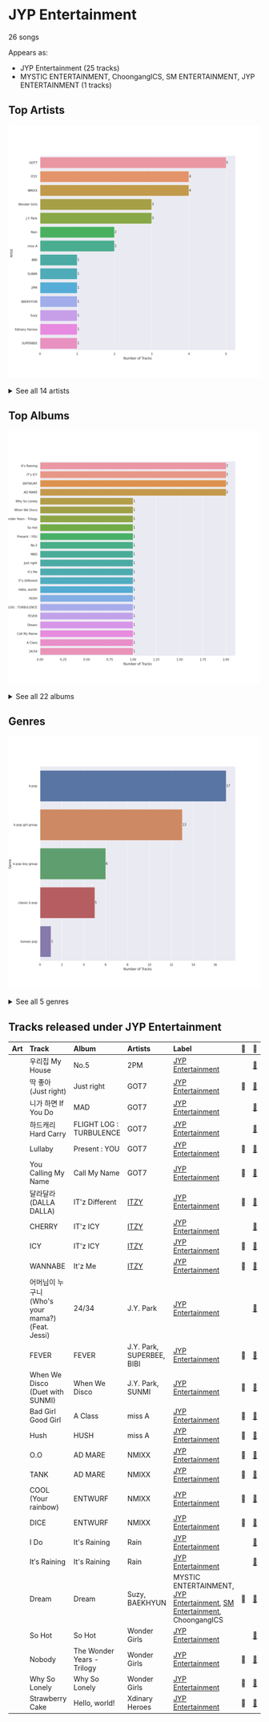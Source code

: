 # JYP Entertainment

26 songs

Appears as:
- JYP Entertainment (25 tracks)
- MYSTIC ENTERTAINMENT, ChoongangICS, SM ENTERTAINMENT, JYP ENTERTAINMENT (1 tracks)

## Top Artists

![Bar chart of top 14 artists](../images/labels/jyp_entertainment/artists.png)


<details>
<summary>See all 14 artists</summary>

|   Number of Tracks | Art                                                                                              | Artist                     | 🔗                                                           |
|-------------------:|:-------------------------------------------------------------------------------------------------|:---------------------------|:------------------------------------------------------------|
|                  5 | <img src="https://i.scdn.co/image/ab6761610000e5ebd90aa536055fe9806b3960e6" alt="" width="50" /> | GOT7                       | [🔗](https://open.spotify.com/artist/6nfDaffa50mKtEOwR8g4df) |
|                  4 | <img src="https://i.scdn.co/image/ab6761610000e5eb8ec4207332def07fec21874d" alt="" width="50" /> | [ITZY](../artists/itzy.md) | [🔗](https://open.spotify.com/artist/2KC9Qb60EaY0kW4eH68vr3) |
|                  4 | <img src="https://i.scdn.co/image/ab6761610000e5eb6ff45cd874b8d6ded27a4b35" alt="" width="50" /> | NMIXX                      | [🔗](https://open.spotify.com/artist/28ot3wh4oNmoFOdVajibBl) |
|                  3 | <img src="https://i.scdn.co/image/ab6761610000e5eb30a517d1b703c3eabdac2855" alt="" width="50" /> | Wonder Girls               | [🔗](https://open.spotify.com/artist/3Cv2vi3WTl8VZOTdrBkKdM) |
|                  3 | <img src="https://i.scdn.co/image/ab6761610000e5eb909ae20e6815f0b43dd86bb6" alt="" width="50" /> | J.Y. Park                  | [🔗](https://open.spotify.com/artist/1TTx0YcbKUtJIZY1HEnh9B) |
|                  2 | <img src="https://i.scdn.co/image/ab6772690000c46c10d90fee3240f733c26f161f" alt="" width="50" /> | Rain                       | [🔗](https://open.spotify.com/artist/5L4EafeXwZ0stGuPtGr5Tz) |
|                  2 | <img src="https://i.scdn.co/image/ab6761610000e5eb3b93ad49bde5a3655aef95cd" alt="" width="50" /> | miss A                     | [🔗](https://open.spotify.com/artist/1BEohdSWSBggmO979tzRwW) |
|                  1 | <img src="https://i.scdn.co/image/ab6761610000e5eb846662aa85d520b2442d3cd5" alt="" width="50" /> | BIBI                       | [🔗](https://open.spotify.com/artist/6UbmqUEgjLA6jAcXwbM1Z9) |
|                  1 | <img src="https://i.scdn.co/image/ab6761610000e5eb4a29246fa242d0b9f8de3b31" alt="" width="50" /> | SUNMI                      | [🔗](https://open.spotify.com/artist/6MoXcK2GyGg7FIyxPU5yW6) |
|                  1 | <img src="https://i.scdn.co/image/ab6761610000e5eb125d29add59b1d82aa236423" alt="" width="50" /> | 2PM                        | [🔗](https://open.spotify.com/artist/5iRPbkcPmqAFFwDUj6ywVS) |
|                  1 | <img src="https://i.scdn.co/image/ab6761610000e5eb1e2e0f17d257a40be0782f35" alt="" width="50" /> | BAEKHYUN                   | [🔗](https://open.spotify.com/artist/4ufh0WuMZh6y4Dmdnklvdl) |
|                  1 | <img src="https://i.scdn.co/image/ab67616d0000b273112b210accd05345a17a46f0" alt="" width="50" /> | Suzy                       | [🔗](https://open.spotify.com/artist/4U80LJd8sG6U9YTFP5izka) |
|                  1 | <img src="https://i.scdn.co/image/ab6761610000e5eb97b1b52f4710da5d65369b09" alt="" width="50" /> | Xdinary Heroes             | [🔗](https://open.spotify.com/artist/1khChLj7REGqjM043PlYyn) |
|                  1 | <img src="https://i.scdn.co/image/ab67616d0000b273bacc03160970480ac75c26c0" alt="" width="50" /> | SUPERBEE                   | [🔗](https://open.spotify.com/artist/0Q5XzDpn7DCI5jlubok4xb) |

</details>


## Top Albums

![Bar chart of top 22 albums](../images/labels/jyp_entertainment/albums.png)


<details>
<summary>See all 22 albums</summary>

|   Number of Tracks | Art                                                                                              | Album                      | 🔗                                                          |
|-------------------:|:-------------------------------------------------------------------------------------------------|:---------------------------|:-----------------------------------------------------------|
|                  2 | <img src="https://i.scdn.co/image/ab67616d0000b273d27c6b111cc35cae9bee87d6" alt="" width="50" /> | It's Raining               | [🔗](https://open.spotify.com/album/3oZ0ClkVrQS6pqb2VCCbhZ) |
|                  2 | <img src="https://i.scdn.co/image/ab67616d0000b2735a34da2654db7f75cee1d080" alt="" width="50" /> | IT'z ICY                   | [🔗](https://open.spotify.com/album/2y2Nuvvw5xNDYOunTSsgf1) |
|                  2 | <img src="https://i.scdn.co/image/ab67616d0000b273c8caa659d37a00d34cbd6359" alt="" width="50" /> | ENTWURF                    | [🔗](https://open.spotify.com/album/2WraNaeFiJAOFEozKoAtC6) |
|                  2 | <img src="https://i.scdn.co/image/ab67616d0000b2738d64ee7e356e13a96062bd0b" alt="" width="50" /> | AD MARE                    | [🔗](https://open.spotify.com/album/3AUtpZi3kqsEYDyQ0CCNiH) |
|                  1 | <img src="https://i.scdn.co/image/ab67616d0000b273018ac0665d32b08c76afd4cc" alt="" width="50" /> | Why So Lonely              | [🔗](https://open.spotify.com/album/3vCjRsRRGOLp8VCYPLXtDx) |
|                  1 | <img src="https://i.scdn.co/image/ab67616d0000b2731a984930c218438701634e11" alt="" width="50" /> | When We Disco              | [🔗](https://open.spotify.com/album/1PllJjUqafNlQ23eBqs511) |
|                  1 | <img src="https://i.scdn.co/image/ab67616d0000b2734802244fa0cf6d33eda5e748" alt="" width="50" /> | The Wonder Years - Trilogy | [🔗](https://open.spotify.com/album/61KwS8kiAywHkZ7gp4asTE) |
|                  1 | <img src="https://i.scdn.co/image/ab67616d0000b2739633cfd2e42a610f3dafa801" alt="" width="50" /> | So Hot                     | [🔗](https://open.spotify.com/album/31FkCs7l3VVYbapFtIjfYe) |
|                  1 | <img src="https://i.scdn.co/image/ab67616d0000b2734fa89604a84da7861228399b" alt="" width="50" /> | Present : YOU              | [🔗](https://open.spotify.com/album/5bZagDONazVp43sbHlf3RD) |
|                  1 | <img src="https://i.scdn.co/image/ab67616d0000b2730096339f4c20185bf521c12b" alt="" width="50" /> | No.5                       | [🔗](https://open.spotify.com/album/7il4UShdCQt4HcsAng0Om2) |
|                  1 | <img src="https://i.scdn.co/image/ab67616d0000b27366bcce2a19a9ccfd5d83f2a1" alt="" width="50" /> | MAD                        | [🔗](https://open.spotify.com/album/3MPrK5Op0AZAql78coCQLA) |
|                  1 | <img src="https://i.scdn.co/image/ab67616d0000b273a49014cd80722aa2ac64c87d" alt="" width="50" /> | Just right                 | [🔗](https://open.spotify.com/album/4159syQKTGC1JSJN4xBScv) |
|                  1 | <img src="https://i.scdn.co/image/ab67616d0000b27386e407289831b784b58d4c5f" alt="" width="50" /> | It'z Me                    | [🔗](https://open.spotify.com/album/2gertXS08whDTzBWfmewPO) |
|                  1 | <img src="https://i.scdn.co/image/ab67616d0000b2730e31e2a3b1516e79fbfe7486" alt="" width="50" /> | IT'z Different             | [🔗](https://open.spotify.com/album/0fUJLlrsG1MpTHr3MxPN9C) |
|                  1 | <img src="https://i.scdn.co/image/ab67616d0000b2733533304e73925a884af026ab" alt="" width="50" /> | Hello, world!              | [🔗](https://open.spotify.com/album/0Z5qdttvpyXKKNLdqeEs27) |
|                  1 | <img src="https://i.scdn.co/image/ab67616d0000b273362abddb1ef89c5dbc738fe6" alt="" width="50" /> | HUSH                       | [🔗](https://open.spotify.com/album/27FDExxvG3h3XCUcJVlVSY) |
|                  1 | <img src="https://i.scdn.co/image/ab67616d0000b273c2fd5798faa7d82dadb1b330" alt="" width="50" /> | FLIGHT LOG : TURBULENCE    | [🔗](https://open.spotify.com/album/4m7ocqdUZh1ohn3nxurMf0) |
|                  1 | <img src="https://i.scdn.co/image/ab67616d0000b27375ce3676994c95a025aeefac" alt="" width="50" /> | FEVER                      | [🔗](https://open.spotify.com/album/3pQEo2pmo1vKTkWbSbldBB) |
|                  1 | <img src="https://i.scdn.co/image/ab67616d0000b273112b210accd05345a17a46f0" alt="" width="50" /> | Dream                      | [🔗](https://open.spotify.com/album/7ciJtZ2tYXhKsndQ7bf7Vw) |
|                  1 | <img src="https://i.scdn.co/image/ab67616d0000b273e4d85babdbdecf2c21568ea0" alt="" width="50" /> | Call My Name               | [🔗](https://open.spotify.com/album/76B3bEVEuCnZTkwhOXdjmg) |
|                  1 | <img src="https://i.scdn.co/image/ab67616d0000b2730444d21d6cb2fcae0247ff60" alt="" width="50" /> | A Class                    | [🔗](https://open.spotify.com/album/6Ii2g2GfqTzkqtSCpsuA2X) |
|                  1 | <img src="https://i.scdn.co/image/ab67616d0000b2736ca0444983448696f2e2fd71" alt="" width="50" /> | 24/34                      | [🔗](https://open.spotify.com/album/7cPUxsJL1nMh87bld2LyTo) |

</details>


## Genres

![Bar chart of top 5 genres](../images/labels/jyp_entertainment/genres.png)


<details>
<summary>See all 5 genres</summary>

|   Number of Tracks | Genre                                             |
|-------------------:|:--------------------------------------------------|
|                 17 | [k-pop](../genres/k_pop.md)                       |
|                 13 | [k-pop girl group](../genres/k_pop_girl_group.md) |
|                  6 | [k-pop boy group](../genres/k_pop_boy_group.md)   |
|                  5 | classic k-pop                                     |
|                  1 | korean pop                                        |

</details>


## Tracks released under JYP Entertainment

| Art                                                                                              | Track                                     | Album                      | Artists                    | Label                                                                                                                  | 💚   | 🔗                                                          |
|:-------------------------------------------------------------------------------------------------|:------------------------------------------|:---------------------------|:---------------------------|:-----------------------------------------------------------------------------------------------------------------------|:----|:-----------------------------------------------------------|
| <img src="https://i.scdn.co/image/ab67616d0000b2730096339f4c20185bf521c12b" alt="" width="50" /> | 우리집 My House                              | No.5                       | 2PM                        | [JYP Entertainment](jyp_entertainment.md)                                                                              |     | [🔗](https://open.spotify.com/track/3nQ7liRYD6pXWAP0oVPtW2) |
| <img src="https://i.scdn.co/image/ab67616d0000b273a49014cd80722aa2ac64c87d" alt="" width="50" /> | 딱 좋아(Just right)                          | Just right                 | GOT7                       | [JYP Entertainment](jyp_entertainment.md)                                                                              | 💚   | [🔗](https://open.spotify.com/track/4ER58qECydWokIsgqtysWu) |
| <img src="https://i.scdn.co/image/ab67616d0000b27366bcce2a19a9ccfd5d83f2a1" alt="" width="50" /> | 니가 하면 If You Do                           | MAD                        | GOT7                       | [JYP Entertainment](jyp_entertainment.md)                                                                              |     | [🔗](https://open.spotify.com/track/5ypObuDXm2XT7ipEE5yZMr) |
| <img src="https://i.scdn.co/image/ab67616d0000b273c2fd5798faa7d82dadb1b330" alt="" width="50" /> | 하드캐리 Hard Carry                           | FLIGHT LOG : TURBULENCE    | GOT7                       | [JYP Entertainment](jyp_entertainment.md)                                                                              |     | [🔗](https://open.spotify.com/track/1xzCUpXSMnAbckUXDwBTlW) |
| <img src="https://i.scdn.co/image/ab67616d0000b2734fa89604a84da7861228399b" alt="" width="50" /> | Lullaby                                   | Present : YOU              | GOT7                       | [JYP Entertainment](jyp_entertainment.md)                                                                              | 💚   | [🔗](https://open.spotify.com/track/2iXvnjL5CH66UpnGjXHDmZ) |
| <img src="https://i.scdn.co/image/ab67616d0000b273e4d85babdbdecf2c21568ea0" alt="" width="50" /> | You Calling My Name                       | Call My Name               | GOT7                       | [JYP Entertainment](jyp_entertainment.md)                                                                              | 💚   | [🔗](https://open.spotify.com/track/6f4wghlwYWGLqGEIKc6HDQ) |
| <img src="https://i.scdn.co/image/ab67616d0000b2730e31e2a3b1516e79fbfe7486" alt="" width="50" /> | 달라달라 (DALLA DALLA)                        | IT'z Different             | [ITZY](../artists/itzy.md) | [JYP Entertainment](jyp_entertainment.md)                                                                              | 💚   | [🔗](https://open.spotify.com/track/0GU5GuJQQEnnREO2FxnVPT) |
| <img src="https://i.scdn.co/image/ab67616d0000b2735a34da2654db7f75cee1d080" alt="" width="50" /> | CHERRY                                    | IT'z ICY                   | [ITZY](../artists/itzy.md) | [JYP Entertainment](jyp_entertainment.md)                                                                              |     | [🔗](https://open.spotify.com/track/3Ef2Sr4U0oehtcozO23yUN) |
| <img src="https://i.scdn.co/image/ab67616d0000b2735a34da2654db7f75cee1d080" alt="" width="50" /> | ICY                                       | IT'z ICY                   | [ITZY](../artists/itzy.md) | [JYP Entertainment](jyp_entertainment.md)                                                                              | 💚   | [🔗](https://open.spotify.com/track/7zFBtYAVURF3bUVqEQ6UUu) |
| <img src="https://i.scdn.co/image/ab67616d0000b27386e407289831b784b58d4c5f" alt="" width="50" /> | WANNABE                                   | It'z Me                    | [ITZY](../artists/itzy.md) | [JYP Entertainment](jyp_entertainment.md)                                                                              | 💚   | [🔗](https://open.spotify.com/track/6tCssnvTUREcperDOUTqvA) |
| <img src="https://i.scdn.co/image/ab67616d0000b2736ca0444983448696f2e2fd71" alt="" width="50" /> | 어머님이 누구니 (Who's your mama?) (Feat. Jessi) | 24/34                      | J.Y. Park                  | [JYP Entertainment](jyp_entertainment.md)                                                                              |     | [🔗](https://open.spotify.com/track/7Hjmz2XTMCuFvKBSfvrtC5) |
| <img src="https://i.scdn.co/image/ab67616d0000b27375ce3676994c95a025aeefac" alt="" width="50" /> | FEVER                                     | FEVER                      | J.Y. Park, SUPERBEE, BIBI  | [JYP Entertainment](jyp_entertainment.md)                                                                              | 💚   | [🔗](https://open.spotify.com/track/0x9Vpw90j9fDb669IydnHL) |
| <img src="https://i.scdn.co/image/ab67616d0000b2731a984930c218438701634e11" alt="" width="50" /> | When We Disco (Duet with SUNMI)           | When We Disco              | J.Y. Park, SUNMI           | [JYP Entertainment](jyp_entertainment.md)                                                                              | 💚   | [🔗](https://open.spotify.com/track/6t9nnPyEZfjcn1aLJ4l9AK) |
| <img src="https://i.scdn.co/image/ab67616d0000b2730444d21d6cb2fcae0247ff60" alt="" width="50" /> | Bad Girl Good Girl                        | A Class                    | miss A                     | [JYP Entertainment](jyp_entertainment.md)                                                                              | 💚   | [🔗](https://open.spotify.com/track/7kTKAdVVlDxve6Qr7Hm7Qc) |
| <img src="https://i.scdn.co/image/ab67616d0000b273362abddb1ef89c5dbc738fe6" alt="" width="50" /> | Hush                                      | HUSH                       | miss A                     | [JYP Entertainment](jyp_entertainment.md)                                                                              | 💚   | [🔗](https://open.spotify.com/track/0K2UTvyyBPSmr0IccCWNZm) |
| <img src="https://i.scdn.co/image/ab67616d0000b2738d64ee7e356e13a96062bd0b" alt="" width="50" /> | O.O                                       | AD MARE                    | NMIXX                      | [JYP Entertainment](jyp_entertainment.md)                                                                              | 💚   | [🔗](https://open.spotify.com/track/3lrNsPdn98i6rxO142pLT6) |
| <img src="https://i.scdn.co/image/ab67616d0000b2738d64ee7e356e13a96062bd0b" alt="" width="50" /> | TANK                                      | AD MARE                    | NMIXX                      | [JYP Entertainment](jyp_entertainment.md)                                                                              | 💚   | [🔗](https://open.spotify.com/track/3ucx0k0IosRjrsmQc34zUW) |
| <img src="https://i.scdn.co/image/ab67616d0000b273c8caa659d37a00d34cbd6359" alt="" width="50" /> | COOL (Your rainbow)                       | ENTWURF                    | NMIXX                      | [JYP Entertainment](jyp_entertainment.md)                                                                              | 💚   | [🔗](https://open.spotify.com/track/6SYVnDzwzMmTGqW13DSiZA) |
| <img src="https://i.scdn.co/image/ab67616d0000b273c8caa659d37a00d34cbd6359" alt="" width="50" /> | DICE                                      | ENTWURF                    | NMIXX                      | [JYP Entertainment](jyp_entertainment.md)                                                                              | 💚   | [🔗](https://open.spotify.com/track/1QpwvWMQGdOgA8MXXfgs4H) |
| <img src="https://i.scdn.co/image/ab67616d0000b273d27c6b111cc35cae9bee87d6" alt="" width="50" /> | I Do                                      | It's Raining               | Rain                       | [JYP Entertainment](jyp_entertainment.md)                                                                              |     | [🔗](https://open.spotify.com/track/2g05KWuVd5Rixv1YtSSTog) |
| <img src="https://i.scdn.co/image/ab67616d0000b273d27c6b111cc35cae9bee87d6" alt="" width="50" /> | It′s Raining                              | It's Raining               | Rain                       | [JYP Entertainment](jyp_entertainment.md)                                                                              |     | [🔗](https://open.spotify.com/track/7gH0gjbvNKZJtryOUNW2Yt) |
| <img src="https://i.scdn.co/image/ab67616d0000b273112b210accd05345a17a46f0" alt="" width="50" /> | Dream                                     | Dream                      | Suzy, BAEKHYUN             | MYSTIC ENTERTAINMENT, [JYP Entertainment](jyp_entertainment.md), [SM Entertainment](sm_entertainment.md), ChoongangICS | 💚   | [🔗](https://open.spotify.com/track/3JBnDOUd18QKjDqSYuOfpm) |
| <img src="https://i.scdn.co/image/ab67616d0000b2739633cfd2e42a610f3dafa801" alt="" width="50" /> | So Hot                                    | So Hot                     | Wonder Girls               | [JYP Entertainment](jyp_entertainment.md)                                                                              |     | [🔗](https://open.spotify.com/track/6ZizEG2wtzeHrgKEv1eBmD) |
| <img src="https://i.scdn.co/image/ab67616d0000b2734802244fa0cf6d33eda5e748" alt="" width="50" /> | Nobody                                    | The Wonder Years - Trilogy | Wonder Girls               | [JYP Entertainment](jyp_entertainment.md)                                                                              | 💚   | [🔗](https://open.spotify.com/track/7C3JLAmQzy9SnTZjKcdzCA) |
| <img src="https://i.scdn.co/image/ab67616d0000b273018ac0665d32b08c76afd4cc" alt="" width="50" /> | Why So Lonely                             | Why So Lonely              | Wonder Girls               | [JYP Entertainment](jyp_entertainment.md)                                                                              | 💚   | [🔗](https://open.spotify.com/track/3mKK73NhylzXdHV4qZGxI4) |
| <img src="https://i.scdn.co/image/ab67616d0000b2733533304e73925a884af026ab" alt="" width="50" /> | Strawberry Cake                           | Hello, world!              | Xdinary Heroes             | [JYP Entertainment](jyp_entertainment.md)                                                                              | 💚   | [🔗](https://open.spotify.com/track/6E8EAroyZLFR80NO8Ucliy) |
